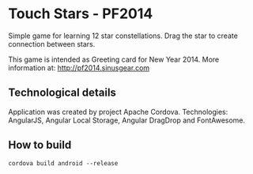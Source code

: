 Touch Stars - PF2014
====================

Simple game for learning 12 star constellations.
Drag the star to create connection between stars.

This game is intended as Greeting card for New Year 2014.
More information at: http://pf2014.sinusgear.com

Technological details
---------------------

Application was created by project Apache Cordova.
Technologies: AngularJS, Angular Local Storage, Angular DragDrop and FontAwesome.

How to build
------------

    cordova build android --release